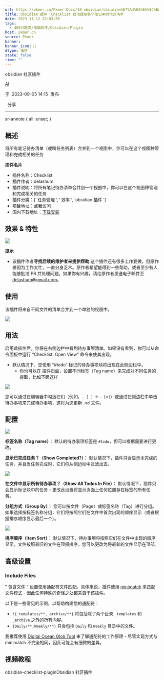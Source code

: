 ```yaml
---
url: https://pkmer.cn/Pkmer-Docs/10-obsidian/obsidian%E7%A4%BE%E5%8C%BA%E6%8F%92%E4%BB%B6/obsidian-checklist-plugin/
title: Obsidian 插件：Checklist 自动提取各个笔记中的代办清单
date: 2023-11-12 22:03:58
tags:
  - 400兴趣类/电脑软件/Obsidian/Plugin
host: pkmer.cn
source: Pkmer
banner: 
banner_icon: 🔖
dtype: 插件
state: false
time: ""
---
```

<div class="menu-toggle"> <SidebarToggle client:idle ></SidebarToggle> </div>

obsidian 社区插件

[AI](https://pkmer.cn/authors/ai)

于  2023-09-05 14:15  发布

  分享

* * *

sr-annote { all: unset; }

## 概述

将所有笔记待办清单（或叫任务列表）合并到一个视图中，你可以在这个视图种管理和完成相关的任务

**插件名片**

*   插件名称：Checklist
*   插件作者：delashum
*   插件说明：将所有笔记待办清单合并到一个视图中，你可以在这个视图种管理和完成相关的任务
*   插件分类：[’ 任务管理 ’, ’ 效率 ’, ‘obsidian 插件 ‘]
*   项目地址：[点我访问](https://github.com/delashum/obsidian-checklist-plugin)
*   国内下载地址：[下载安装](https://pkmer.cn/products/plugin/pluginMarket/?obsidian-checklist-plugin)

## 效果 & 特性

![](https://cdn.pkmer.cn/covers/obsidian-checklist-plugin.PNG!pkmer)

**提示**

*   该插件作者**寻找后续的维护者来提供帮助** 这个插件还有很多工作要做，但原作者因为工作太忙，一直分身乏术。原作者希望能得到一些帮助，或者至少有人能够批准 PR 并处理问题。如果你有兴趣，请给原作者发送电子邮件至 [delashum@gmail.com](mailto:delashum@gmail.com)。

## 使用

该插件将来自不同文件的清单合并到一个单独的视图中。

![](https://raw.githubusercontent.com/delashum/obsidian-checklist-plugin/master/images/screenshot-two-files.png)

## 用法

启用此插件后，你将在右侧边栏中看到待办事项清单。如果没有看到，你可以从命令面板中运行 “Checklist: Open View” 命令来使其出现。

*   默认情况下，您使用 “#todo” 标记的待办事项块将出现在此侧边栏中。
    *   你也可以在 插件页面，设置不同标签（Tag name）来完成对不同任务的提取，比如下面这样

![](https://cdn.pkmer.cn/images/20230905141130.png!pkmer)

您可以通过在编辑器中勾选它们（例如，`- [ ]` -> `- [x]`）或通过在侧边栏中单击待办事项来完成待办事项，这将为您更新 `.md` 文件。

## 配置

![](https://raw.githubusercontent.com/delashum/obsidian-checklist-plugin/master/images/screenshot-settings.png)

**标签名称（Tag name）：** 默认的待办事项标签是 `#todo`，但可以根据需要进行更改。

**显示已完成任务？（Show Completed?）：** 默认情况下，插件只会显示未完成的任务，并且当任务完成时，它们将从侧边栏中过滤出去。

![](https://raw.githubusercontent.com/delashum/obsidian-checklist-plugin/master/images/screenshot-show-completed.png)

**在文件中显示所有待办事项？（Show All Todos In File）：** 默认情况下，插件只会显示标记块中的任务 - 更改此设置将显示页面上任何位置存在标签的所有任务。

**分组方式（Group By）：** 您可以按文件（Page）或标签名称（Tag）进行分组。如果选择按标签名称分组，它们将按照它们在文件中首次出现的顺序显示（或者根据排序顺序显示最后一个）。

![](https://raw.githubusercontent.com/delashum/obsidian-checklist-plugin/master/images/screenshot-sub-tag.png)

**排序顺序（Item Sort）：** 默认情况下，待办事项将按照它们在文件中出现的顺序显示，文件按照最旧的文件在顶部排序。您可以更改为将最新的文件显示在顶部。

## 高级设置

### Include Files

” 包含文件 ” 设置使用通配符文件匹配。具体来说，插件使用 [minimatch](https://github.com/isaacs/minimatch) 来匹配文件模式 - 因此任何特殊的奇怪之处都来自于该插件。

以下是一些常见的示例，以帮助构建您的通配符：

*   `!{_templates/**,_archive/**}` 将包括除了两个目录 `_templates` 和 `_archive` 之外的所有内容。
*   `{Daily/**,Weekly/**}` 只会包括 `Daily` 和 `Weekly` 目录中的文件。

我推荐使用 [Digital Ocean Glob Tool](https://www.digitalocean.com/community/tools/glob) 来了解通配符的工作原理 - 尽管实现方式与 minimatch 不完全相同，因此可能会有细微的差异。

## 视频教程

obsidian-checklist-pluginObsidian 社区插件